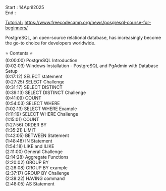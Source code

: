 Start : 14April2025 </br>
End : </br>

[Tutorial :](https://www.youtube.com/watch?v=SpfIwlAYaKk) https://www.freecodecamp.org/news/posgresql-course-for-beginners/

PostgreSQL, an open-source relational database, has increasingly become the go-to choice for developers worldwide.</br>

⭐️ Contents ⭐️ </br>
(0:00:00) PostgreSQL Introduction</br>
(0:02:03) Windows Installation - PostgreSQL and PgAdmin with Database Setup</br>
(0:17:12) SELECT statement</br>
(0:27:25) SELECT Challenge</br>
(0:31:17) SELECT DISTINCT</br>
(0:39:13) SELECT DISTINCT Challenge</br>
(0:41:09) COUNT</br>
(0:54:03) SELECT WHERE</br>
(1:02:13) SELECT WHERE Example</br>
(1:11:19) SELECT WHERE Challenge</br>
(1:15:01) COUNT</br>
(1:27:56) ORDER BY</br>
(1:35:21) LIMIT</br>
(1:42:05) BETWEEN Statement</br>
(1:48:48) IN Statement</br>
(1:54:18) LIKE and ILIKE</br>
(2:11:00) General Challenge</br>
(2:14:28) Aggregate Functions</br>
(2:20:02) GROUP BY</br>
(2:26:08) GROUP BY example</br>
(2:37:17) GROUP BY Challenge</br>
(2:38:22) HAVING command</br>
(2:48:05) AS Statement</br>

